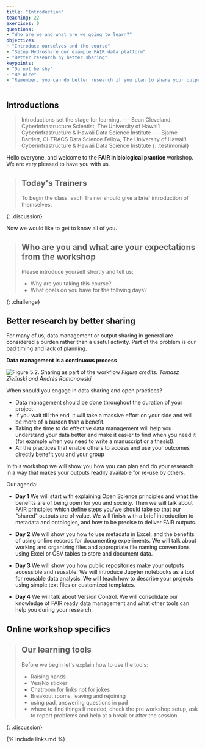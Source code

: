 ```yaml
---
title: "Introduction"
teaching: 22
exercises: 0
questions:
- "Who are we and what are we going to learn?"
objectives:
- "Introduce ourselves and the course"
- "Setup Hydroshare our example FAIR data platform"
- "Better research by better sharing"
keypoints:
- "Do not be shy"
- "Be nice"
- "Remember, you can do better research if you plan to share your outputs!"
---
```


## Introductions

> Introductions set the stage for learning.
> --- Sean Cleveland, Cyberinfrastructure Scientist, The University of Hawai'i Cyberinfrastructure & Hawaii Data Science Institute
> --- Bjarne Bartlett, CI-TRACS Data Science Fellow, The University of Hawai'i Cyberinfrastructure & Hawaii Data Science Institute
{: .testimonial}

Hello everyone, and welcome to the **FAIR in biological practice** workshop.
We are very pleased to have you with us.

> ## Today's Trainers
>
> To begin the class, each Trainer should give a brief introduction of themselves.
>
{: .discussion}

Now we would like to get to know all of you.

> ## Who are you and what are your expectations from the workshop
>
> Please introduce yourself shortly and tell us:
>
> * Why are you taking this course?
> * What goals do you have for the follwing days?
>
{: .challenge}

## Better research by better sharing

For many of us, data management or output sharing in general
are considered a burden rather than a useful activity. Part of the problem
is our bad timing and lack of planning.

**Data management is a continuous process**

![Figure 5.2. Sharing as part of the workflow](../fig/01-sharing_as_part_of_workflow.jpg)
*Figure credits: Tomasz Zielinski and Andrés Romanowski*

When should you engage in data sharing and open practices?
* Data management should be done throughout the duration of your project.
* If you wait till the end, it will take a massive effort on your side and will be more of a burden than a benefit.
* Taking the time to do effective data management will help you understand your data better and make it easier to find when you need it (for example when you need to write a manuscript or a thesis!).
* All the practices that enable others to access and use your outcomes directly
benefit you and your group

In this workshop we will show you how you can plan and do your research
in a way that makes your outputs readily available for re-use by others.

Our agenda:
* **Day 1**
We will start with explaining Open Science principles and what
the benefits are of being open for you and society.
Then we will talk about FAIR principles which define steps you/we should take
so that our "shared" outputs are of value.
We will finish with a brief introduction to metadata and ontologies, and how to 
be precise to deliver FAIR outputs.
* **Day 2**
We will show you how to use metadata in Excel, and the benefits of using online 
records for documenting experiments.
We will talk about working and organizing files and appropriate file naming conventions 
using Excel or CSV tables to store and document data.
* **Day 3**
We will show you how public repositories make your outputs accessible and reusable.
We will introduce Jupyter notebooks as a tool for reusable data analysis.
We will teach how to describe your projects using simple text files or customized templates.

* **Day 4**
We will talk about Version Control.
We will consolidate our knowledge of FAIR ready data management and what
other tools can help you during your research.




## Online workshop specifics

> ## Our learning tools
>
> Before we begin let's explain how to use the tools:
> * Raising hands
> * Yes/No sticker
> * Chatroom for links not for jokes
> * Breakout rooms, leaving and rejoining
> * using pad, answering questions in pad
> * where to find things
> If needed, check the pre workshop setup, ask to report problems
> and help at a break or after the session.
>
{: .discussion}

{% include links.md %}
